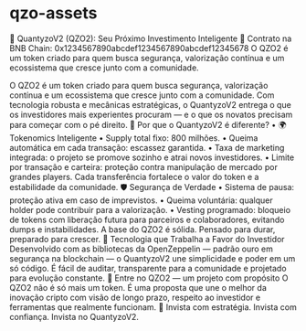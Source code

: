 # qzo-assets

💎 QuantyzoV2 (QZO2): Seu Próximo Investimento Inteligente
🔗 Contrato na BNB Chain: 0x1234567890abcdef1234567890abcdef12345678
O QZO2 é um token criado para quem busca segurança, valorização contínua e um ecossistema que cresce junto com a comunidade.

O QZO2 é um token criado para quem busca segurança, valorização contínua e um ecossistema que cresce junto com a comunidade. Com tecnologia robusta e mecânicas estratégicas, o QuantyzoV2 entrega o que os investidores mais experientes procuram — e o que os novatos precisam para começar com o pé direito.
🚀 Por que o QuantyzoV2 é diferente?
•	🌍 Tokenomics Inteligente
•	Supply total fixo: 800 milhões.
•	Queima automática em cada transação: escassez garantida.
•	Taxa de marketing integrada: o projeto se promove sozinho e atrai novos investidores.
•	Limite por transação e carteira: proteção contra manipulação de mercado por grandes players.
Cada transferência fortalece o valor do token e a estabilidade da comunidade.
🛡️ Segurança de Verdade
•	Sistema de pausa: proteção ativa em caso de imprevistos.
•	Queima voluntária: qualquer holder pode contribuir para a valorização.
•	Vesting programado: bloqueio de tokens com liberação futura para parceiros e colaboradores, evitando dumps e instabilidades.
A base do QZO2 é sólida. Pensado para durar, preparado para crescer.
🎯 Tecnologia que Trabalha a Favor do Investidor
Desenvolvido com as bibliotecas da OpenZeppelin — padrão ouro em segurança na blockchain — o QuantyzoV2 une simplicidade e poder em um só código. É fácil de auditar, transparente para a comunidade e projetado para evolução constante.
🌟 Entre no QZO2 — um projeto com propósito
O QZO2 não é só mais um token. É uma proposta que une o melhor da inovação cripto com visão de longo prazo, respeito ao investidor e ferramentas que realmente funcionam.
🎯 Invista com estratégia. Invista com confiança. Invista no QuantyzoV2.
